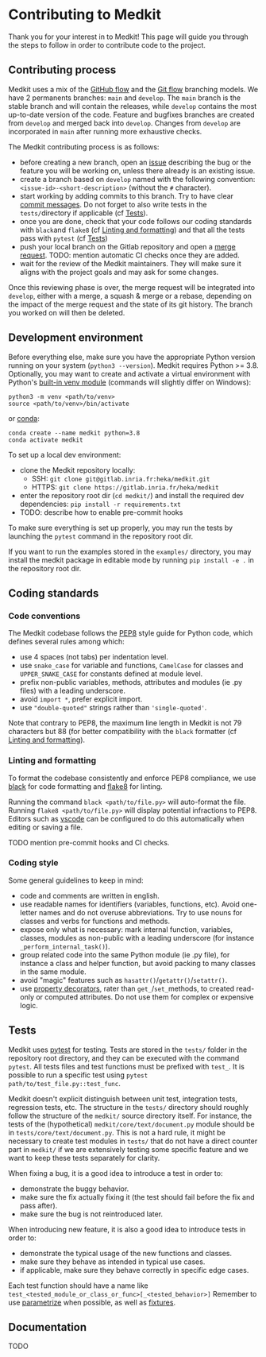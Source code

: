 # Contributing to Medkit

Thank you for your interest in to Medkit! This page will guide you through the steps to follow in order to contribute code to the project.

## Contributing process

Medkit uses a mix of the [GitHub flow](https://docs.github.com/en/get-started/quickstart/github-flow) and the [Git flow](https://nvie.com/posts/a-successful-git-branching-model/) branching models. We have 2 permanents branches: `main` and `develop`. The `main` branch is the stable branch and will contain the releases, while `develop` contains the most up-to-date version of the code. Feature and bugfixes branches are created from `develop` and merged back into `develop`. Changes from `develop` are incorporated in `main` after running more exhaustive checks.

The Medkit contributing process is as follows:
- before creating a new branch, open an [issue](https://gitlab.inria.fr/heka/medkit/-/issues/) describing the bug or the feature you will be working on, unless there already is an existing issue.
- create a branch based on `develop` named with the following convention: `<issue-id>-<short-description>` (without the `#` character).
- start working by adding commits to this branch. Try to have clear [commit messages](https://cbea.ms/git-commit/). Do not forget to also write tests in the `tests/`directory if applicable (cf [Tests](#tests)).
- once you are done, check that your code follows our coding standards with `black`and `flake8` (cf [Linting and formatting](#linting-and-formatting)) and that all the tests pass with `pytest` (cf [Tests](#tests))
- push your local branch on the Gitlab repository and open a [merge request](https://gitlab.inria.fr/heka/medkit/-/merge_requests). TODO: mention automatic CI checks once they are added.
- wait for the review of the Medkit maintainers. They will make sure it aligns with the project goals and may ask for some changes.

Once this reviewing phase is over, the merge request will be integrated into `develop`, either with a merge, a squash & merge or a rebase, depending on the impact of the merge request and the state of its git history. The branch you worked on will then be deleted.

## Development environment

Before everything else, make sure you have the appropriate Python version running on your system (`python3 --version`). Medkit requires Python >= 3.8. Optionally, you may want to create and activate a virtual environment with Python's [built-in venv module](https://docs.python.org/3/library/venv.html) (commands will slightly differ on Windows):

```shell
python3 -m venv <path/to/venv>
source <path/to/venv>/bin/activate
```

or [conda](https://conda.io):

```shell
conda create --name medkit python=3.8
conda activate medkit
```

To set up a local dev environment:
- clone the Medkit repository locally:
  - SSH: `git clone git@gitlab.inria.fr:heka/medkit.git`
  - HTTPS: `git clone https://gitlab.inria.fr/heka/medkit`
- enter the repository root dir (`cd medkit/`) and install the required dev dependencies: `pip install -r requirements.txt`
- TODO: describe how to enable pre-commit hooks

To make sure everything is set up properly, you may run the tests by launching the `pytest` command in the repository root dir.

If you want to run the examples stored in the `examples/` directory, you may install the medkit package in editable mode by running `pip install -e .` in the repository root dir.

## Coding standards
### Code conventions

The Medkit codebase follows the [PEP8](https://www.python.org/dev/peps/pep-0008/) style guide for Python code, which defines several rules among which:
- use 4 spaces (not tabs) per indentation level.
- use `snake_case` for variable and functions, `CamelCase` for classes and `UPPER_SNAKE_CASE` for constants defined at module level.
- prefix non-public variables, methods, attributes and modules (ie .py files) with a leading underscore.
- avoid `import *`, prefer explicit import.
- use `"double-quoted"` strings rather than `'single-quoted'`.

Note that contrary to PEP8, the maximum line length in Medkit is not 79 characters but 88 (for better compatibility with the `black` formatter (cf [Linting and formatting](#linting-and-formatting)).

### Linting and formatting

To format the codebase consistently and enforce PEP8 compliance, we use [black](https://github.com/ambv/black) for code formatting and  [flake8](https://github.com/ambv/black) for linting.

Running the command `black <path/to/file.py>` will auto-format the file. Running `flake8 <path/to/file.py>` will display potential infractions to PEP8. Editors such as [vscode](https://code.visualstudio.com/) can be configured to do this automatically when editing or saving a file.

TODO mention pre-commit hooks and CI checks.

### Coding style

Some general guidelines to keep in mind:
- code and comments are written in english.
- use readable names for identifiers (variables, functions, etc). Avoid one-letter names and do not overuse abbreviations. Try to use nouns for classes and verbs for functions and methods.
- expose only what is necessary: mark internal function, variables, classes, modules as non-public with a leading underscore (for instance `_perform_internal_task()`).
- group related code into the same Python module (ie .py file), for instance a class and helper function, but avoid packing to many classes in the same module.
- avoid "magic" features such as `hasattr()`/`getattr()`/`setattr()`.
- use [property decorators](https://docs.python.org/3/library/functions.html#property), rater than `get_`/`set_`methods, to created read-only or computed attributes. Do not use them for complex or expensive logic.

## Tests

Medkit uses [pytest](https://docs.pytest.org/) for testing. Tests are stored in the `tests/` folder in the repository root directory, and they can be executed with the command `pytest`. All tests files and test functions must be prefixed with `test_`.  It is possible to run a specific test using `pytest path/to/test_file.py::test_func`.

Medkit doesn't explicit distinguish between unit test, integration tests, regression tests, etc. The structure in the `tests/` directory should roughly follow the structure of the `medkit/` source directory itself. For instance, the tests of the (hypothetical) `medkit/core/text/document.py` module should be in `tests/core/text/document.py`. This is not a hard rule, it might be necessary to create test modules in `tests/` that do not have a direct counter part in `medkit/` if we are extensively testing some specific feature and we want to keep these tests separately for clarity.

When fixing a bug, it is a good idea to introduce a test in order to:
- demonstrate the buggy behavior.
- make sure the fix actually fixing it (the test should fail before the fix and pass after).
- make sure the bug is not reintroduced later.

When introducing new feature, it is also a good idea to introduce tests in order to:
- demonstrate the typical usage of the new functions and classes.
- make sure they behave as intended in typical use cases.
- if applicable, make sure they behave correctly in specific edge cases.

Each test function should have a name like `test_<tested_module_or_class_or_func>[_<tested_behavior>]` Remember to use [parametrize](https://docs.pytest.org/parametrize.html) when possible, as well as [fixtures](https://docs.pytest.org/fixture.html).

## Documentation

TODO

